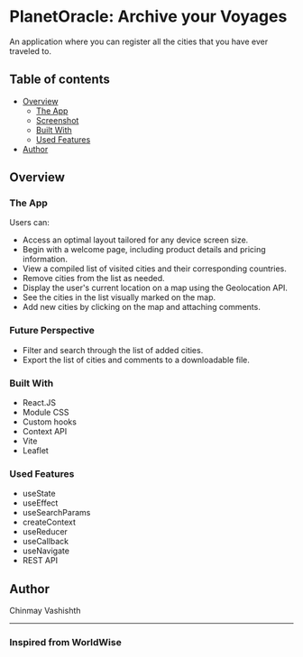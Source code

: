 # PlanetOracle: Archive your Voyages

An application where you can register all the cities that you have ever traveled to.


## Table of contents

- [Overview](#overview)
  - [The App](#the-app)
  - [Screenshot](#screenshot)
  - [Built With](#built-with)
  - [Used Features](#used-features)
- [Author](#author)

## Overview

### The App

Users can:

- Access an optimal layout tailored for any device screen size.
- Begin with a welcome page, including product details and pricing information.
- View a compiled list of visited cities and their corresponding countries.
- Remove cities from the list as needed.
- Display the user's current location on a map using the Geolocation API.
- See the cities in the list visually marked on the map.
- Add new cities by clicking on the map and attaching comments.

### Future Perspective

- Filter and search through the list of added cities.
- Export the list of cities and comments to a downloadable file.

### Built With

- React.JS
- Module CSS
- Custom hooks
- Context API
- Vite
- Leaflet

### Used Features

- useState
- useEffect
- useSearchParams
- createContext
- useReducer
- useCallback
- useNavigate
- REST API

## Author

Chinmay Vashishth

---
### Inspired from WorldWise
